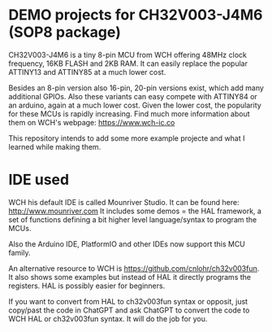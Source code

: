 # DEMO projects for CH32V003-J4M6  (SOP8 package)

CH32V003-J4M6 is a tiny 8-pin MCU from WCH offering 48MHz clock frequency, 16KB FLASH and 2KB RAM.
It can easily replace the popular ATTINY13 and ATTINY85 at a much lower cost.

Besides an 8-pin version also 16-pin, 20-pin versions exist, which add many additional GPIOs.
Also these variants can easy compete with ATTINY84 or an arduino, again at a much lower cost.
Given the lower cost, the popularity for these MCUs is rapidly increasing.
Find much more information about them on WCH's webpage: https://www.wch-ic.co

This repository intends to add some more example projecte and what I learned while making them.

# IDE used

WCH his default IDE is called Mounriver Studio. It can be found here: http://www.mounriver.com
It includes some demos = the HAL framework, a set of functions defining a bit higher level language/syntax to program the MCUs.

Also the Arduino IDE, PlatformIO and other IDEs now support this MCU family.

An alternative resource to WCH is https://github.com/cnlohr/ch32v003fun.
It also shows some examples but instead of HAL it directly programs the registers.
HAL is possibly easier for beginners.

If you want to convert from HAL to ch32v003fun syntax or opposit, just copy/past the code in ChatGPT and ask ChatGPT to convert the code to WCH HAL or ch32v003fun syntax.
It will do the job for you.
